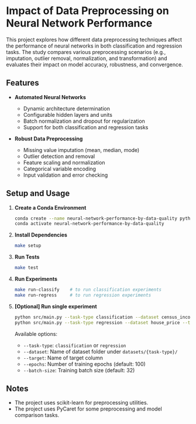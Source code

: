 # Impact of Data Preprocessing on Neural Network Performance

This project explores how different data preprocessing techniques affect the performance of neural networks in both classification and regression tasks. The study compares various preprocessing scenarios (e.g., imputation, outlier removal, normalization, and transformation) and evaluates their impact on model accuracy, robustness, and convergence.

## Features

- **Automated Neural Networks**
  - Dynamic architecture determination
  - Configurable hidden layers and units
  - Batch normalization and dropout for regularization
  - Support for both classification and regression tasks

- **Robust Data Preprocessing**
  - Missing value imputation (mean, median, mode)
  - Outlier detection and removal
  - Feature scaling and normalization
  - Categorical variable encoding
  - Input validation and error checking

## Setup and Usage

1. **Create a Conda Environment**

   ```bash
   conda create --name neural-network-performance-by-data-quality python=3.11 && \
   conda activate neural-network-performance-by-data-quality
   ```

2. **Install Dependencies**

   ```bash
   make setup
   ```

3. **Run Tests**

   ```bash
   make test
   ```

4. **Run Experiments**

   ```bash
   make run-classify    # to run classification experiments
   make run-regress     # to run regression experiments
   ```

5. **[Optional] Run single experiment**

   ```bash
   python src/main.py --task-type classification --dataset census_income --target salary
   python src/main.py --task-type regression --dataset house_price --target price
   ```

   Available options:
   - `--task-type`: `classification` or `regression`
   - `--dataset`: Name of dataset folder under `datasets/{task-type}/`
   - `--target`: Name of target column
   - `--epochs`: Number of training epochs (default: 100)
   - `--batch-size`: Training batch size (default: 32)


## Notes

- The project uses scikit-learn for preprocessing utilities.
- The project uses PyCaret for some preprocessing and model comparison tasks.
